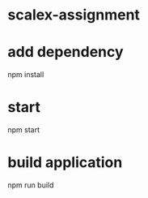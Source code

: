 # scalex-assignment

# add dependency
npm install
# start 
npm start
# build application
npm run build

